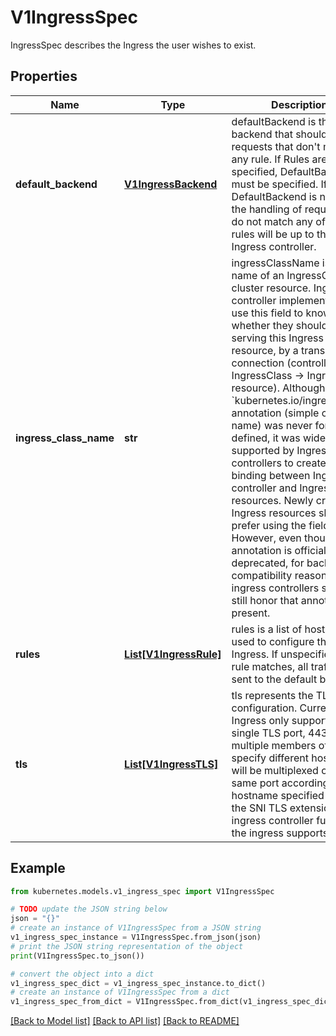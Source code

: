 # V1IngressSpec

IngressSpec describes the Ingress the user wishes to exist.

## Properties

Name | Type | Description | Notes
------------ | ------------- | ------------- | -------------
**default_backend** | [**V1IngressBackend**](V1IngressBackend.md) | defaultBackend is the backend that should handle requests that don&#39;t match any rule. If Rules are not specified, DefaultBackend must be specified. If DefaultBackend is not set, the handling of requests that do not match any of the rules will be up to the Ingress controller. | [optional] 
**ingress_class_name** | **str** | ingressClassName is the name of an IngressClass cluster resource. Ingress controller implementations use this field to know whether they should be serving this Ingress resource, by a transitive connection (controller -&gt; IngressClass -&gt; Ingress resource). Although the &#x60;kubernetes.io/ingress.class&#x60; annotation (simple constant name) was never formally defined, it was widely supported by Ingress controllers to create a direct binding between Ingress controller and Ingress resources. Newly created Ingress resources should prefer using the field. However, even though the annotation is officially deprecated, for backwards compatibility reasons, ingress controllers should still honor that annotation if present. | [optional] 
**rules** | [**List[V1IngressRule]**](V1IngressRule.md) | rules is a list of host rules used to configure the Ingress. If unspecified, or no rule matches, all traffic is sent to the default backend. | [optional] 
**tls** | [**List[V1IngressTLS]**](V1IngressTLS.md) | tls represents the TLS configuration. Currently the Ingress only supports a single TLS port, 443. If multiple members of this list specify different hosts, they will be multiplexed on the same port according to the hostname specified through the SNI TLS extension, if the ingress controller fulfilling the ingress supports SNI. | [optional] 

## Example

```python
from kubernetes.models.v1_ingress_spec import V1IngressSpec

# TODO update the JSON string below
json = "{}"
# create an instance of V1IngressSpec from a JSON string
v1_ingress_spec_instance = V1IngressSpec.from_json(json)
# print the JSON string representation of the object
print(V1IngressSpec.to_json())

# convert the object into a dict
v1_ingress_spec_dict = v1_ingress_spec_instance.to_dict()
# create an instance of V1IngressSpec from a dict
v1_ingress_spec_from_dict = V1IngressSpec.from_dict(v1_ingress_spec_dict)
```
[[Back to Model list]](../README.md#documentation-for-models) [[Back to API list]](../README.md#documentation-for-api-endpoints) [[Back to README]](../README.md)


